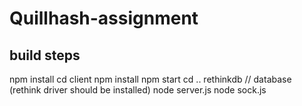 # Quillhash-assignment
## build steps
npm install
cd client
npm install
npm start
cd ..
rethinkdb  // database (rethink driver should be installed)
node server.js
node sock.js
